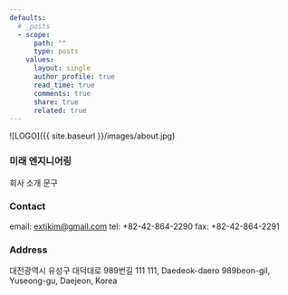 ```yaml
---
defaults:
  # _posts
  - scope:
      path: ""
      type: posts
    values:
      layout: single
      author_profile: true
      read_time: true
      comments: true
      share: true
      related: true
---
```


![LOGO]({{ site.baseurl }}/images/about.jpg)

### 미래 엔지니어링

회사 소개 문구

### Contact

email:	[extjkim@gmail.com](mailto:extjkim@gmail.com)
tel:	+82-42-864-2290
fax:	+82-42-864-2291

### Address
대전광역시 유성구 대덕대로 989번길 111
111, Daedeok-daero 989beon-gil, Yuseong-gu, Daejeon, Korea

